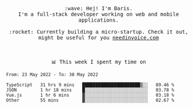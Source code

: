 <p align="center">
  <br><br>
  <samp>
    :wave: Hej! I'm Baris.
    <br>I'm a full-stack developer working on web and mobile applications.
       <br><br>:rocket: Currently building a micro-startup. Check it out, might be useful for you <a href="https://needinvoice.com/" target="_blank">needinvoice.com</a>

  </samp>
 <br><br><br>
</p>
<p align=center><samp>📊  This week I spent my time on</samp></p>


<!--START_SECTION:waka-->

```text
From: 23 May 2022 - To: 30 May 2022

TypeScript   31 hrs 9 mins   ██████████████████████▒░░   89.46 %
JSON         1 hr 18 mins    █░░░░░░░░░░░░░░░░░░░░░░░░   03.78 %
Vue.js       1 hr 6 mins     ▓░░░░░░░░░░░░░░░░░░░░░░░░   03.18 %
Other        55 mins         ▓░░░░░░░░░░░░░░░░░░░░░░░░   02.67 %
```

<!--END_SECTION:waka-->


